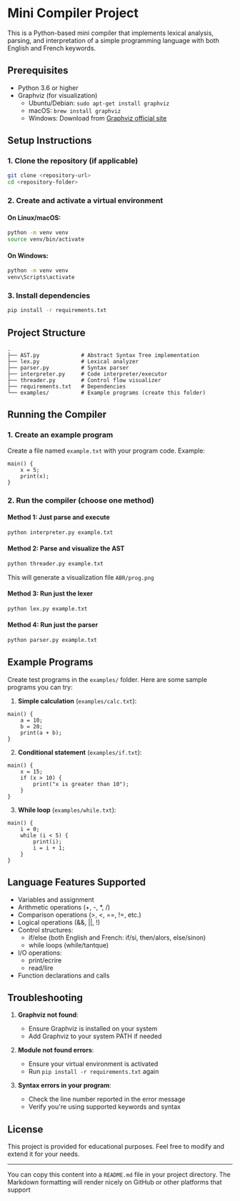 # Mini Compiler Project

This is a Python-based mini compiler that implements lexical analysis, parsing, and interpretation of a simple programming language with both English and French keywords.

## Prerequisites

- Python 3.6 or higher
- Graphviz (for visualization)
  - Ubuntu/Debian: `sudo apt-get install graphviz`
  - macOS: `brew install graphviz`
  - Windows: Download from [Graphviz official site](https://graphviz.org/download/)

## Setup Instructions

### 1. Clone the repository (if applicable)
```bash
git clone <repository-url>
cd <repository-folder>
```

### 2. Create and activate a virtual environment

#### On Linux/macOS:
```bash
python -m venv venv
source venv/bin/activate
```

#### On Windows:
```bash
python -m venv venv
venv\Scripts\activate
```

### 3. Install dependencies
```bash
pip install -r requirements.txt
```

## Project Structure
```
.
├── AST.py             # Abstract Syntax Tree implementation
├── lex.py             # Lexical analyzer
├── parser.py          # Syntax parser
├── interpreter.py     # Code interpreter/executor
├── threader.py        # Control flow visualizer
├── requirements.txt   # Dependencies
└── examples/          # Example programs (create this folder)
```

## Running the Compiler

### 1. Create an example program
Create a file named `example.txt` with your program code. Example:
```text
main() {
    x = 5;
    print(x);
}
```

### 2. Run the compiler (choose one method)

#### Method 1: Just parse and execute
```bash
python interpreter.py example.txt
```

#### Method 2: Parse and visualize the AST
```bash
python threader.py example.txt
```
This will generate a visualization file `ABR/prog.png`

#### Method 3: Run just the lexer
```bash
python lex.py example.txt
```

#### Method 4: Run just the parser
```bash
python parser.py example.txt
```

## Example Programs

Create test programs in the `examples/` folder. Here are some sample programs you can try:

1. **Simple calculation** (`examples/calc.txt`):
```text
main() {
    a = 10;
    b = 20;
    print(a + b);
}
```

2. **Conditional statement** (`examples/if.txt`):
```text
main() {
    x = 15;
    if (x > 10) {
        print("x is greater than 10");
    }
}
```

3. **While loop** (`examples/while.txt`):
```text
main() {
    i = 0;
    while (i < 5) {
        print(i);
        i = i + 1;
    }
}
```

## Language Features Supported

- Variables and assignment
- Arithmetic operations (+, -, *, /)
- Comparison operations (>, <, ==, !=, etc.)
- Logical operations (&&, ||, !)
- Control structures:
  - if/else (both English and French: if/si, then/alors, else/sinon)
  - while loops (while/tantque)
- I/O operations:
  - print/ecrire
  - read/lire
- Function declarations and calls

## Troubleshooting

1. **Graphviz not found**:
   - Ensure Graphviz is installed on your system
   - Add Graphviz to your system PATH if needed

2. **Module not found errors**:
   - Ensure your virtual environment is activated
   - Run `pip install -r requirements.txt` again

3. **Syntax errors in your program**:
   - Check the line number reported in the error message
   - Verify you're using supported keywords and syntax

## License

This project is provided for educational purposes. Feel free to modify and extend it for your needs.

---

You can copy this content into a `README.md` file in your project directory. The Markdown formatting will render nicely on GitHub or other platforms that support